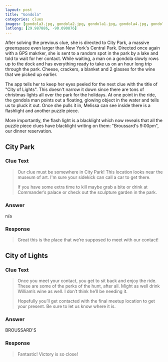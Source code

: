 ```yaml
---
layout: post
title: "Gondola"
categories: clues
images: [gondola3.jpg, gondola2.jpg, gondola1.jpg, gondola4.jpg, gondola5.jpg, black_light0.jpg, black_light2.jpg, black_light3.jpg]
latlong: [29.987886, -90.090876]
---
```


After solving the previous clue, she is directed to City Park, a massive greenspace even larger than New York's Central Park. Directed once again with a GPS makrker, she is sent to a random spot in the park by a lake and told to wait for her contact. While waiting, a man on a gondola slowly rows up to the dock and has everything ready to take us on an hour long trip through the park. Cheese, crackers, a blanket and 2 glasses for the wine that we picked up earlier.

The app tells her to keep her eyes peeled for the next clue with the title of "City of Lights". This doesn't narrow it down since there are tons of christmas lights all over the park for the holidays. At one point in the ride, the gondola man points out a floating, glowing object in the water and tells us to pluck it out. Once she pulls it in, Melissa can see inside there is a flashlight and another puzzle piece. 

More importantly, the flash light is a blacklight which now reveals that all the puzzle piece clues have blacklight writing on them: "Broussard's 9:00pm", our dinner reservation.
<!--excerpt-->

## City Park

### Clue Text
><p> Our clue must be somewhere in City Park! This location looks near the museum of art. I'm sure your sidekick can call a car to get there.</p><p> If you have some extra time to kill maybe grab a bite or drink at Commander’s palace or check out the sculpture garden in the park.</p>

### Answer
n/a

### Response
>Great this is the place that we’re supposed to meet with our contact!

## City of Lights

### Clue Text
><p>Once you meet your contact, you get to sit back and enjoy the ride. These are some of the perks of the hunt, after all. Might as well drink William’s wine as well. I don’t think he’ll be needing it.</p><p> Hopefully you’ll get contacted with the final meetup location to get your present. Be sure to let us know where it is.</p>

### Answer
BROUSSARD'S

### Response
>Fantastic! Victory is so close!